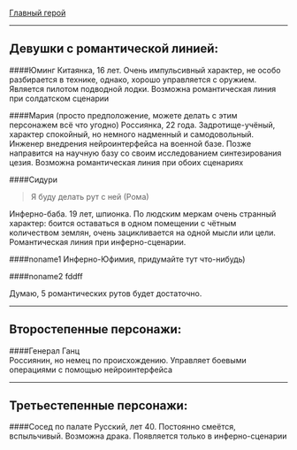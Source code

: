 [Главный герой](Главный%20герой.md)
***
## Девушки с романтической линией:

####Юминг
Китаянка, 16 лет. Очень импульсивный характер, не особо разбирается в технике, однако, хорошо управляется с оружием. Является пилотом подводной лодки. Возможна романтическая линия при солдатском сценарии

####Мария (просто предположение, можете делать с этим персонажем всё что угодно)
Россиянка, 22 года. Задротище-учёный, характер спокойный, но немного надменный и самодовольный. Инженер внедрения нейроинтерфейса на военной базе. Позже направится на научную базу со своим исследованием синтезирования цезия. Возможна романтическая линия при обоих сценариях

####Сидури 
>Я буду делать рут с ней (Рома)   

Инферно-баба. 19 лет, шпионка. По людским меркам очень странный характер: боится оставаться в одном помещении с чётным количеством землян, очень зацикливается на одной мысли или цели. Романтическая линия при инферно-сценарии.

####noname1
Инферно-Юфимия, придумайте тут что-нибудь)

####noname2
fddff  

Думаю, 5 романтических рутов будет достаточно.

***
## Второстепенные персонажи:

####Генерал Ганц   
Россиянин, но немец по происхождению. Управляет боевыми операциями с помощью нейроинтерфейса
***
## Третьестепенные персонажи:

####Сосед по палате
Русский, лет 40. Постоянно смеётся, вспыльчивый. Возможна драка. Появляется только в инферно-сценарии